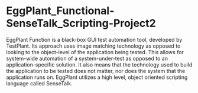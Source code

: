 # EggPlant_Functional-SenseTalk_Scripting-Project2

EggPlant Function is a black-box GUI test automation tool, developed by TestPlant. Its approach uses image matching technology as opposed to looking to the object-level of the application being tested. This allows for system-wide automation of a system-under-test as opposed to an application-specific solution. It also means that the technology used to build the application to be tested does not matter, nor does the system that the application runs on. EggPlant utilizes a high level, object oriented scripting language called SenseTalk.

